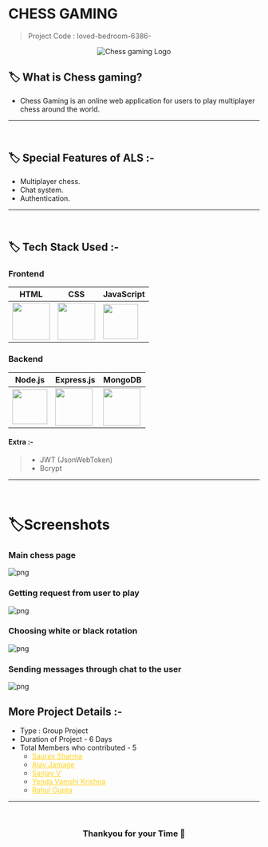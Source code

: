 # CHESS GAMING

> Project Code : loved-bedroom-6386- <br/>

<p align="center">
  <img src="https://github.com/sauravs4h/loved-bedroom-6386-/blob/main/frontend/img/logo.jpg" alt="Chess gaming Logo">
  </p>

## 🏷️ What is Chess gaming?

- Chess Gaming is an online web application for users to play multiplayer chess around the world.

---

<br/>

## 🏷️ Special Features of ALS :-

- Multiplayer chess.
- Chat system.
- Authentication.

---

<br/>

## 🏷️ Tech Stack Used :-

### Frontend

| HTML | CSS | JavaScript  |                                                                                                                                                                                                                                                                                                                                                                     
| -------- | ------------- | ---- |
 | <img width="75px" src="https://user-images.githubusercontent.com/25181517/192158954-f88b5814-d510-4564-b285-dff7d6400dad.png"> | <img width="75px" src="https://user-images.githubusercontent.com/25181517/183898674-75a4a1b1-f960-4ea9-abcb-637170a00a75.png"> | <img width="70px" src="https://user-images.githubusercontent.com/25181517/117447155-6a868a00-af3d-11eb-9cfe-245df15c9f3f.png"> |


### Backend

| Node.js                                                                                                                         | Express.js                                                                                                                      |                                                                                                                                                                                                                                                  MongoDB                                                                                                       |
| ------------------------------------------------------------------------------------------------------------------------------ | ------------------------------------------------------------------------------------------------------------------------------- | ------------------------------------------------------------------------------------------------------------- |
| <img width="70px" src="https://user-images.githubusercontent.com/112753481/229047696-de3bf177-16a0-4161-a140-dd89e4fe7b22.png"> | <img width="75px" src="https://user-images.githubusercontent.com/112753481/229164589-4e724000-542d-4deb-9e11-cca7739c2b01.png"> | <img width="75px" src="https://user-images.githubusercontent.com/25181517/182884894-d3fa6ee0-f2b4-4960-9961-64740f533f2a.png"> | <img width="60px" src="https://user-images.githubusercontent.com/112753481/229306156-d2f82fe0-abb5-469a-9dfd-af3207e1e421.png"> | <img width="75px" src="https://cdn.icon-icons.com/icons2/2415/PNG/512/mongodb_original_logo_icon_146424.png"> |

#### Extra :-

> - JWT (JsonWebToken) <br/>
> - Bcrypt <br/>

---

<br/>

# 🏷️Screenshots 

### Main chess page
![png](https://github.com/sauravs4h/loved-bedroom-6386-/blob/main/frontend/img/Screenshot%202023-03-27%20205944.png)

### Getting request from user to play
![png](https://github.com/sauravs4h/loved-bedroom-6386-/blob/main/frontend/img/Screenshot%202023-04-08%20130044.png)

### Choosing white or black rotation
![png](https://github.com/sauravs4h/loved-bedroom-6386-/blob/main/frontend/img/Screenshot%202023-04-08%20130056.png)

### Sending messages through chat to the user
![png](https://github.com/sauravs4h/loved-bedroom-6386-/blob/main/frontend/img/Screenshot%202023-04-08%20130123.png)

## More Project Details :-

- Type : Group Project
- Duration of Project - 6 Days
- Total Members who contributed - 5
  - <a style="color:#ffd41f" href="#">Saurav Sharma</a>
  - <a style="color:#ffd41f" href="#">Ajay Jamage</a>
  - <a style="color:#ffd41f" href="#">Sanjay V</a>
  - <a style="color:#ffd41f" href="#">Yenda Vamshi Krishna</a>
  - <a style="color:#ffd41f" href="#">Rahul Gupta</a>

---

<br/>

<h3 align="center" >Thankyou for your Time 💝</h3>

